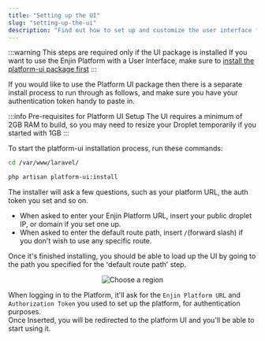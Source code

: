 ```yaml
---
title: "Setting up the UI"
slug: "setting-up-the-ui"
description: "Find out how to set up and customize the user interface for Enjin’s platform, improving user experience and functionality."
---
```

:::warning This steps are required only if the UI package is installed
If you want to use the Enjin Platform with a User Interface, make sure to [install the platform-ui package first](/02-guides/04-going-open-source/03-cloud-installation/03-installing-additional-packages.md)
:::

If you would like to use the Platform UI package then there is a separate install process to run through as follows, and make sure you have your authentication token handy to paste in.

:::info Pre-requisites for Platform UI Setup
The UI requires a minimum of 2GB RAM to build, so you may need to resize your Droplet temporarily if you started with 1GB
:::

To start the platform-ui installation process, run these commands:

```bash
cd /var/www/laravel/

php artisan platform-ui:install
```

The installer will ask a few questions, such as your platform URL, the auth token you set and so on.

- When asked to enter your Enjin Platform URL, insert your public droplet IP, or domain if you set one up.
- When asked to enter the default route path, insert `/`(forward slash) if you don't wish to use any specific route.

Once it's finished installing, you should be able to load up the UI by going to the path you specified for the 'default route path' step.

<p align="center">
  <img src={require('./img/setup-configuration.jpg').default} alt="Choose a region" />
</p>

When logging in to the Platform, it'll ask for the `Enjin Platform URL` and `Authorization Token` you used to set up the platform, for authentication purposes.  
Once Inserted, you will be redirected to the platform UI and you'll be able to start using it.
